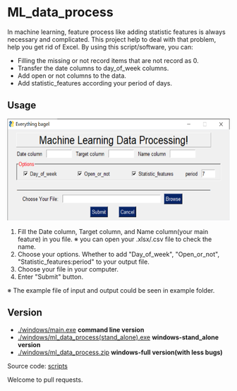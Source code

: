 # ML_data_process
In machine learning, feature process like adding statistic features is always necessary and complicated. This project help to deal with that problem, help you get rid of Excel. By using this script/software, you can:

- Filling the missing or not record items that are not record as 0.
- Transfer the date columns to day_of_week columns.
- Add open or not columns to the data.
- Add statistic_features according your period of days.

## Usage
<img src= "img/example.png" height="230">

1. Fill the Date column, Target column, and Name column(your main feature) in you file. ※ you can open your .xlsx/.csv file to check the name.
2. Choose your options. Whether to add "Day_of_week", "Open_or_not", "Statistic_features:period" to your output file.
3. Choose your file in your computer.
4. Enter "Submit" button.

※ The example file of input and output could be seen in example folder.


## Version
- [./windows/main.exe](windows/main.exe) **command line version**
- [./windows/ml_data_process(stand_alone).exe](windows/ml_data_process(stand_alone).exe) **windows-stand_alone version**
- [./windows/ml_data_process.zip](windows/ml_data_process.zip) **windows-full version(with less bugs)**

Source code: [scripts](data_filling/scripts/)

Welcome to pull requests.